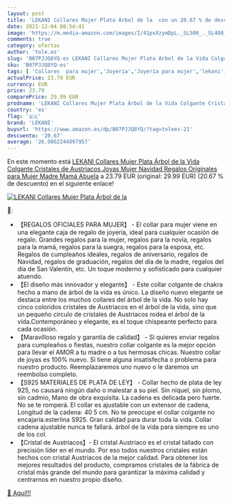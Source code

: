 ```yaml
---
layout: post
title: 'LEKANI Collares Mujer Plata Árbol de la  con un 20.67 % de descuento'
date: 2021-12-04 08:54:41
image: 'https://m.media-amazon.com/images/I/41pxXzymDpL._SL500_._SL400_.jpg'
comments: true
category: ofertas
author: 'tole.es'
slug: 'B07PJJQ8YQ-es LEKANI Collares Mujer Plata Árbol de la Vida Colgante...'
sku: 'B07PJJQ8YQ-es'
tags: [ 'Collares  para mujer','Joyería','Joyería para mujer','lekani','navidad', ]
actualPrice: 23.79 EUR
currency: EUR
price: 23.79
comparePrice: 29.99 EUR
prodname: 'LEKANI Collares Mujer Plata Árbol de la Vida Colgante Cristales de Austriacos  Joyas Mujer Navidad Regalos Originales para Mujer Madre Mamá Abuela'
country: 'es'
flag: '🇪🇸'
brand: 'LEKANI'
buyurl: 'https://www.amazon.es/dp/B07PJJQ8YQ/?tag=tolees-21'
descuento: '20.67'
average: '26.9862244897957'
---
```


En este momento está [LEKANI Collares Mujer Plata Árbol de la Vida Colgante Cristales de Austriacos  Joyas Mujer Navidad Regalos Originales para Mujer Madre Mamá Abuela](https://www.amazon.es/dp/B07PJJQ8YQ/?tag=tolees-21) a 23.79 EUR (original: 29.99 EUR) (20.67 %  de descuento) en el siguiente enlace!

[![LEKANI Collares Mujer Plata Árbol de la ](https://m.media-amazon.com/images/I/41pxXzymDpL._SL500_._SL400_.jpg)](https://www.amazon.es/dp/B07PJJQ8YQ/?tag=tolees-21)

🔎:

- 【REGALOS OFICIALES PARA MUJER】 - El collar para mujer viene en una elegante caja de regalo de joyería, ideal para cualquier ocasión de regalo. Grandes regalos para la mujer, regalos para la novia, regalos para la mamá, regalos para la suegra, regalos para la esposa, etc. Regalos de cumpleaños ideales, regalos de aniversario, regalos de Navidad, regalos de graduación, regalos del día de la madre, regalos del día de San Valentín, etc. Un toque moderno y sofisticado para cualquier atuendo.
- 【El diseño más innovador y elegante】 - Este collar colgante de chakra hecho a mano de árbol de la vida es único. La diseño nuevo elegante se destaca entre los muchos collares del árbol de la vida. No solo hay cinco coloridos cristales de Austriacos en el árbol de la vida, sino que un pequeño círculo de cristales de Austriacos rodea el árbol de la vida.Contemporáneo y elegante, es el toque chispeante perfecto para cada ocasión.
- 【Maravilloso regalo y garantía de calidad】 - Si quieres enviar regalos para cumpleaños o fiestas, nuestro collar colgante es la mejor opción para llevar el AMOR a tu madre o a tus hermosas chicas. Nuestro collar de joyas es 100% nuevo. Si tiene alguna insatisfecha o problema para nuestro producto. Reemplazaremos uno nuevo o le daremos un reembolso completo.
- 【S925 MATERIALES DE PLATA DE LEY】 - Collar hecho de plata de ley 925, no causará ningún daño o malestar a su piel. Sin níquel, sin plomo, sin cadmio, Mano de obra exquisita. La cadena es delicada pero fuerte. No se te romperá. El collar es ajustable con un extensor de cadena, Longitud de la cadena: 40 5 cm. No te preocupe el collar colgante no encajaría.esterlina S925. Gran calidad para durar toda la vida. Collar cadena ajustable nunca te fallará. árbol de la vida para siempre es uno de los col.
- 【Cristal de Austriacos】- El cristal Austriaco es el cristal tallado con precisión líder en el mundo. Por eso todos nuestros cristales están hechos con cristal Austriacos de la mejor calidad. Para obtener los mejores resultados del producto, compramos cristales de la fábrica de cristal más grande del mundo para garantizar la máxima calidad y centrarnos en nuestro propio diseño.

[🛒 Aquí!!!](https://www.amazon.es/dp/B07PJJQ8YQ/?tag=tolees-21)
